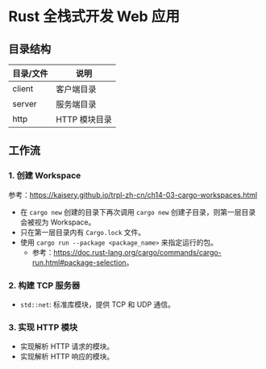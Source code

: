# Rust 全栈式开发 Web 应用

## 目录结构

| 目录/文件 | 说明          |
| --------- | ------------- |
| client    | 客户端目录    |
| server    | 服务端目录    |
| http      | HTTP 模块目录 |

## 工作流

### 1. 创建 Workspace

参考：<https://kaisery.github.io/trpl-zh-cn/ch14-03-cargo-workspaces.html>

- 在 `cargo new` 创建的目录下再次调用 `cargo new` 创建子目录，则第一层目录会被视为 Workspace。
- 只在第一层目录内有 `Cargo.lock` 文件。
- 使用 `cargo run --package <package_name>` 来指定运行的包。
  - 参考：<https://doc.rust-lang.org/cargo/commands/cargo-run.html#package-selection>。

### 2. 构建 TCP 服务器

- `std::net`: 标准库模块，提供 TCP 和 UDP 通信。

### 3. 实现 HTTP 模块

- 实现解析 HTTP 请求的模块。
- 实现解析 HTTP 响应的模块。
